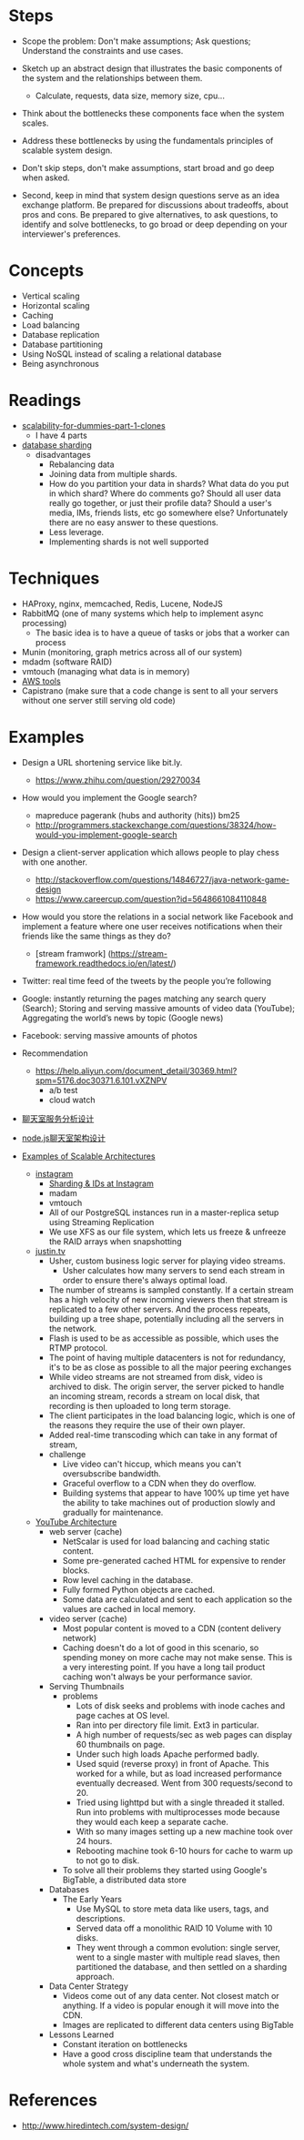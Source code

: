 # Steps

 - Scope the problem: Don't make assumptions; Ask questions; Understand the constraints and use cases.
 - Sketch up an abstract design that illustrates the basic components of the system and the relationships between them.
    - Calculate, requests, data size, memory size, cpu...
 - Think about the bottlenecks these components face when the system scales.
 - Address these bottlenecks by using the fundamentals principles of scalable system design.
 
 - Don't skip steps, don't make assumptions, start broad and go deep when asked.
 - Second, keep in mind that system design questions serve as an idea exchange platform. Be prepared for discussions about tradeoffs, about pros and cons. Be prepared to give alternatives, to ask questions, to identify and solve bottlenecks, to go broad or deep depending on your interviewer's preferences.
 
# Concepts

 - Vertical scaling
 - Horizontal scaling
 - Caching
 - Load balancing
 - Database replication
 - Database partitioning
 - Using NoSQL instead of scaling a relational database
 - Being asynchronous
 
# Readings

 - [scalability-for-dummies-part-1-clones](http://www.lecloud.net/post/7295452622/scalability-for-dummies-part-1-clones)
    - I have 4 parts
 - [database sharding](http://highscalability.com/blog/2009/8/6/an-unorthodox-approach-to-database-design-the-coming-of-the.html)
    - disadvantages
        - Rebalancing data
        - Joining data from multiple shards. 
        - How do you partition your data in shards? What data do you put in which shard? Where do comments go? Should all user data really go together, or just their profile data? Should a user's media, IMs, friends lists, etc go somewhere else? Unfortunately there are no easy answer to these questions.
        - Less leverage. 
        - Implementing shards is not well supported
 
# Techniques
    
 - HAProxy, nginx, memcached, Redis, Lucene, NodeJS
 - RabbitMQ (one of many systems which help to implement async processing)
    - The basic idea is to have a queue of tasks or jobs that a worker can process
 - Munin (monitoring, graph metrics across all of our system)
 - mdadm (software RAID)
 - vmtouch (managing what data is in memory)
 - [AWS tools](https://www.airpair.com/aws/posts/building-a-scalable-web-app-on-amazon-web-services-p1)
 - Capistrano (make sure that a code change is sent to all your servers without one server still serving old code)
 
# Examples

 - Design a URL shortening service like bit.ly.
    - https://www.zhihu.com/question/29270034
 - How would you implement the Google search?
    - mapreduce pagerank (hubs and authority (hits)) bm25
    - http://programmers.stackexchange.com/questions/38324/how-would-you-implement-google-search
 - Design a client-server application which allows people to play chess with one another.
    - http://stackoverflow.com/questions/14846727/java-network-game-design
    - https://www.careercup.com/question?id=5648661084110848
 - How would you store the relations in a social network like Facebook and implement a feature where one user receives notifications when their friends like the same things as they do?
    - [stream framwork] (https://stream-framework.readthedocs.io/en/latest/)
 
 - Twitter: real time feed of the tweets by the people you’re following
 - Google: instantly returning the pages matching any search query (Search); Storing and serving massive amounts of video data (YouTube); Aggregating the world’s news by topic (Google news)
 - Facebook: serving massive amounts of photos
 
 - Recommendation
    - https://help.aliyun.com/document_detail/30369.html?spm=5176.doc30371.6.101.vXZNPV
        - a/b test
        - cloud watch
 - [聊天室服务分析设计](http://www.cnblogs.com/yjf512/archive/2013/03/05/2943783.html)
 - [node.js聊天室架构设计  ](http://snoopyxdy.blog.163.com/blog/static/601174402011102110415398/)
        
 - [Examples of Scalable Architectures](http://www.hiredintech.com/system-design/sample-architectures/)
    - [instagram](http://instagram-engineering.tumblr.com/post/13649370142/what-powers-instagram-hundreds-of-instances)
        - [Sharding & IDs at Instagram](http://instagram-engineering.tumblr.com/post/10853187575/sharding-ids-at-instagram)
        - madam
        - vmtouch
        - All of our PostgreSQL instances run in a master-replica setup using Streaming Replication
        - We use XFS as our file system, which lets us freeze & unfreeze the RAID arrays when snapshotting
    - [justin.tv](http://highscalability.com/blog/2010/3/16/justintvs-live-video-broadcasting-architecture.html)
        - Usher, custom business logic server for playing video streams.
            - Usher calculates how many servers to send each stream in order to ensure there's always optimal load.
        - The number of streams is sampled constantly. If a certain stream has a high velocity of new incoming viewers then that stream is replicated to a few other servers. And the process repeats, building up a tree shape, potentially including all the servers in the network.
        - Flash is used to be as accessible as possible, which uses the RTMP protocol. 
        - The point of having multiple datacenters is not for redundancy, it's to be as close as possible to all the major peering exchanges 
        - While video streams are not streamed from disk, video is archived to disk. The origin server, the server picked to handle an incoming stream, records a stream on local disk, that recording is then uploaded to long term storage.
        - The client participates in the load balancing logic, which is one of the reasons they require the use of their own player.
        - Added real-time transcoding which can take in any format of stream,
        - challenge
            - Live video can't hiccup, which means you can't oversubscribe bandwidth. 
            - Graceful overflow to a CDN when they do overflow. 
            - Building systems that appear to have 100% up time yet have the ability to take machines out of production slowly and gradually for maintenance. 
    - [YouTube Architecture](http://highscalability.com/youtube-architecture)
        - web server (cache)
            - NetScalar is used for load balancing and caching static content.
            - Some pre-generated cached HTML for expensive to render blocks.
            - Row level caching in the database.
            - Fully formed Python objects are cached.
            - Some data are calculated and sent to each application so the values are cached in local memory.
        - video server (cache)
            - Most popular content is moved to a CDN (content delivery network)
            - Caching doesn't do a lot of good in this scenario, so spending money on more cache may not make sense. This is a very interesting point. If you have a long tail product caching won't always be your performance savior. 
        - Serving Thumbnails
            - problems
                - Lots of disk seeks and problems with inode caches and page caches at OS level.
                - Ran into per directory file limit. Ext3 in particular. 
                - A high number of requests/sec as web pages can display 60 thumbnails on page.
                - Under such high loads Apache performed badly.
                - Used squid (reverse proxy) in front of Apache. This worked for a while, but as load increased performance eventually decreased. Went from 300 requests/second to 20.
                - Tried using lighttpd but with a single threaded it stalled. Run into problems with multiprocesses mode because they would each keep a separate cache.
                - With so many images setting up a new machine took over 24 hours.
                - Rebooting machine took 6-10 hours for cache to warm up to not go to disk.
            - To solve all their problems they started using Google's BigTable, a distributed data store
        - Databases
            - The Early Years
                - Use MySQL to store meta data like users, tags, and descriptions.
                - Served data off a monolithic RAID 10 Volume with 10 disks. 
                - They went through a common evolution: single server, went to a single master with multiple read slaves, then partitioned the database, and then settled on a sharding approach.
        - Data Center Strategy
            - Videos come out of any data center. Not closest match or anything. If a video is popular enough it will move into the CDN.
            - Images are replicated to different data centers using BigTable
        - Lessons Learned
            - Constant iteration on bottlenecks
            - Have a good cross discipline team that understands the whole system and what's underneath the system.
# References
 - http://www.hiredintech.com/system-design/